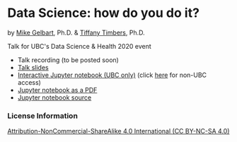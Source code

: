 # Data Science: how do you do it?
by [Mike Gelbart](https://www.mikegelbart.com/), Ph.D. & [Tiffany Timbers](https://www.tiffanytimbers.com/), Ph.D.

Talk for UBC's Data Science & Health 2020 event

- Talk recording (to be posted soon)
- [Talk slides]()
- [Interactive Jupyter notebook (UBC only)]() (click [here]() for non-UBC access)
- [Jupyter notebook as a PDF]() 
- [Jupyter notebook source]()

### License Information
[Attribution-NonCommercial-ShareAlike 4.0 International (CC BY-NC-SA 4.0)](https://creativecommons.org/licenses/by-nc-sa/4.0/)
